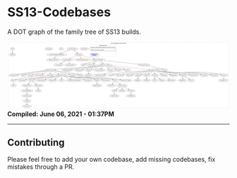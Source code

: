 # SS13-Codebases
A DOT graph of the family tree of SS13 builds.

![Graphviz graph](./out/tree.svg?sanitize=true)
 **Compiled: June 06, 2021 - 01:37PM**

---

## Contributing
Please feel free to add your own codebase, add missing codebases, fix mistakes through a PR.
